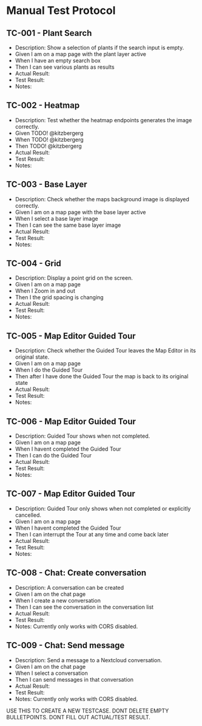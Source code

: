 # Manual Test Protocol

## TC-001 - Plant Search

- Description: Show a selection of plants if the search input is empty.
- Given I am on a map page with the plant layer active
- When I have an empty search box
- Then I can see various plants as results
- Actual Result:
- Test Result:
- Notes:

## TC-002 - Heatmap

- Description: Test whether the heatmap endpoints generates the image correctly.
- Given TODO! @kitzbergerg
- When TODO! @kitzbergerg
- Then TODO! @kitzbergerg
- Actual Result:
- Test Result:
- Notes:

## TC-003 - Base Layer

- Description: Check whether the maps background image is displayed correctly.
- Given I am on a map page with the base layer active
- When I select a base layer image
- Then I can see the same base layer image
- Actual Result:
- Test Result:
- Notes:

## TC-004 - Grid

- Description: Display a point grid on the screen.
- Given I am on a map page
- When I Zoom in and out
- Then I the grid spacing is changing
- Actual Result:
- Test Result:
- Notes:

## TC-005 - Map Editor Guided Tour

- Description: Check whether the Guided Tour leaves the Map Editor in its original state.
- Given I am on a map page
- When I do the Guided Tour
- Then after I have done the Guided Tour the map is back to its original state
- Actual Result:
- Test Result:
- Notes:

## TC-006 - Map Editor Guided Tour

- Description: Guided Tour shows when not completed.
- Given I am on a map page
- When I havent completed the Guided Tour
- Then I can do the Guided Tour
- Actual Result:
- Test Result:
- Notes:

## TC-007 - Map Editor Guided Tour

- Description: Guided Tour only shows when not completed or explicitly cancelled.
- Given I am on a map page
- When I havent completed the Guided Tour
- Then I can interrupt the Tour at any time and come back later
- Actual Result:
- Test Result:
- Notes:

## TC-008 - Chat: Create conversation

- Description: A conversation can be created
- Given I am on the chat page
- When I create a new conversation
- Then I can see the conversation in the conversation list
- Actual Result:
- Test Result:
- Notes: Currently only works with CORS disabled.

## TC-009 - Chat: Send message

- Description: Send a message to a Nextcloud conversation.
- Given I am on the chat page
- When I select a conversation
- Then I can send messages in that conversation
- Actual Result:
- Test Result:
- Notes: Currently only works with CORS disabled.

USE THIS TO CREATE A NEW TESTCASE.
DONT DELETE EMPTY BULLETPOINTS.
DONT FILL OUT ACTUAL/TEST RESULT.

<!-- ## TC-EXAMPLE - User Story
- Description: Show a selection of plants if the search input is empty.
- Given I create a new map SUT-EditMap
- When I edit SUT-EditMap to SUT-EditedMap with EditedDescription
- Then I can successfully save SUT-EditedMap without an error message
- Actual Result:
- Test Result:
- Notes: -->
